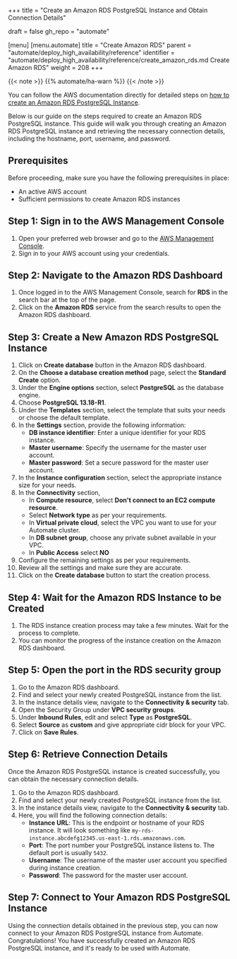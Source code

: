 +++
title = "Create an Amazon RDS PostgreSQL Instance and Obtain Connection Details"

draft = false
gh_repo = "automate"

[menu]
  [menu.automate]
    title = "Create Amazon RDS"
    parent = "automate/deploy_high_availability/reference"
    identifier = "automate/deploy_high_availability/reference/create_amazon_rds.md Create Amazon RDS"
    weight = 208
+++

{{< note >}}
{{% automate/ha-warn %}}
{{< /note >}}

You can follow the AWS documentation directly for detailed steps on [how to create an Amazon RDS PostgreSQL Instance](https://docs.aws.amazon.com/AmazonRDS/latest/UserGuide/CHAP_GettingStarted.CreatingConnecting.PostgreSQL.html).

Below is our guide on the steps required to create an Amazon RDS PostgreSQL instance. This guide will walk you through creating an Amazon RDS PostgreSQL instance and retrieving the necessary connection details, including the hostname, port, username, and password.

## Prerequisites

Before proceeding, make sure you have the following prerequisites in place:

- An active AWS account
- Sufficient permissions to create Amazon RDS instances

## Step 1: Sign in to the AWS Management Console

1. Open your preferred web browser and go to the [AWS Management Console](https://console.aws.amazon.com/).
1. Sign in to your AWS account using your credentials.

## Step 2: Navigate to the Amazon RDS Dashboard

1. Once logged in to the AWS Management Console, search for **RDS** in the search bar at the top of the page.
1. Click on the **Amazon RDS** service from the search results to open the Amazon RDS dashboard.

## Step 3: Create a New Amazon RDS PostgreSQL Instance

1. Click on **Create database** button in the Amazon RDS dashboard.
1. On the **Choose a database creation method** page, select the **Standard Create** option.
1. Under the **Engine options** section, select **PostgreSQL** as the database engine.
1. Choose **PostgreSQL 13.18-R1**.
1. Under the **Templates** section, select the template that suits your needs or choose the default template.
1. In the **Settings** section, provide the following information:
   - **DB instance identifier**: Enter a unique identifier for your RDS instance.
   - **Master username**: Specify the username for the master user account.
   - **Master password**: Set a secure password for the master user account.
1. In the **Instance configuration** section, select the appropriate instance size for your needs.
1. In the **Connectivity** section,
    - In **Compute resource**, select **Don't connect to an EC2 compute resource**.
    - Select **Network type** as per your requirements.
    - In **Virtual private cloud**, select the VPC you want to use for your Automate cluster.
    - In **DB subnet group**, choose any private subnet available in your VPC.
    - In **Public Access** select **NO**
1. Configure the remaining settings as per your requirements.
1. Review all the settings and make sure they are accurate.
1. Click on the **Create database** button to start the creation process.

## Step 4: Wait for the Amazon RDS Instance to be Created

1. The RDS instance creation process may take a few minutes. Wait for the process to complete.
1. You can monitor the progress of the instance creation on the Amazon RDS dashboard.

## Step 5: Open the port in the RDS security group

1. Go to the Amazon RDS dashboard.
1. Find and select your newly created PostgreSQL instance from the list.
1. In the instance details view, navigate to the **Connectivity & security** tab.
1. Open the Security Group under **VPC security groups**.
1. Under **Inbound Rules**, edit and select **Type** as **PostgreSQL**.
1. Select **Source** as **custom** and give appropriate cidr block for your VPC.
1. Click on **Save Rules**.

## Step 6: Retrieve Connection Details

Once the Amazon RDS PostgreSQL instance is created successfully, you can obtain the necessary connection details.

1. Go to the Amazon RDS dashboard.
1. Find and select your newly created PostgreSQL instance from the list.
1. In the instance details view, navigate to the **Connectivity & security** tab.
1. Here, you will find the following connection details:
   - **Instance URL**: This is the endpoint or hostname of your RDS instance. It will look something like `my-rds-instance.abcdefg12345.us-east-1.rds.amazonaws.com`.
   - **Port**: The port number your PostgreSQL instance listens to. The default port is usually `5432`.
   - **Username**: The username of the master user account you specified during instance creation.
   - **Password**: The password for the master user account.

## Step 7: Connect to Your Amazon RDS PostgreSQL Instance

Using the connection details obtained in the previous step, you can now connect to your Amazon RDS PostgreSQL instance from Automate.
Congratulations! You have successfully created an Amazon RDS PostgreSQL instance, and it's ready to be used with Automate.
